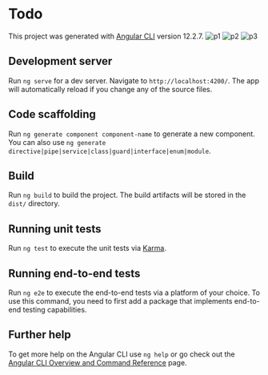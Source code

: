 # Todo

This project was generated with [Angular CLI](https://github.com/angular/angular-cli) version 12.2.7.
![p1](https://user-images.githubusercontent.com/55712612/141687738-5c4d7d9f-eb3f-41f7-933d-7f24d4bc1e89.JPG)
![p2](https://user-images.githubusercontent.com/55712612/141687741-e29774ac-97e7-4f9b-8063-d45130ec2625.JPG)
![p3](https://user-images.githubusercontent.com/55712612/141687952-0a1e81c8-2e67-47ed-85ae-e7e3a69ad40d.JPG)


## Development server

Run `ng serve` for a dev server. Navigate to `http://localhost:4200/`. The app will automatically reload if you change any of the source files.

## Code scaffolding

Run `ng generate component component-name` to generate a new component. You can also use `ng generate directive|pipe|service|class|guard|interface|enum|module`.

## Build

Run `ng build` to build the project. The build artifacts will be stored in the `dist/` directory.

## Running unit tests

Run `ng test` to execute the unit tests via [Karma](https://karma-runner.github.io).

## Running end-to-end tests

Run `ng e2e` to execute the end-to-end tests via a platform of your choice. To use this command, you need to first add a package that implements end-to-end testing capabilities.

## Further help

To get more help on the Angular CLI use `ng help` or go check out the [Angular CLI Overview and Command Reference](https://angular.io/cli) page.
